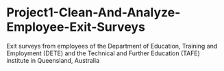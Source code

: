 # Project1-Clean-And-Analyze-Employee-Exit-Surveys
Exit surveys from employees of the Department of Education, Training and Employment (DETE) and the Technical and Further Education (TAFE) institute in Queensland, Australia
